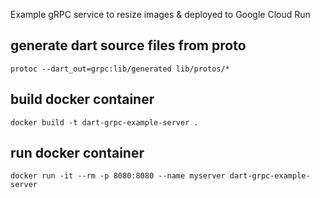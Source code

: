 Example gRPC service to resize images & deployed to Google Cloud Run

## generate dart source files from proto

```shell
protoc --dart_out=grpc:lib/generated lib/protos/*
```

## build docker container

```shell
docker build -t dart-grpc-example-server .
```

## run docker container

```shell
docker run -it --rm -p 8080:8080 --name myserver dart-grpc-example-server
```


